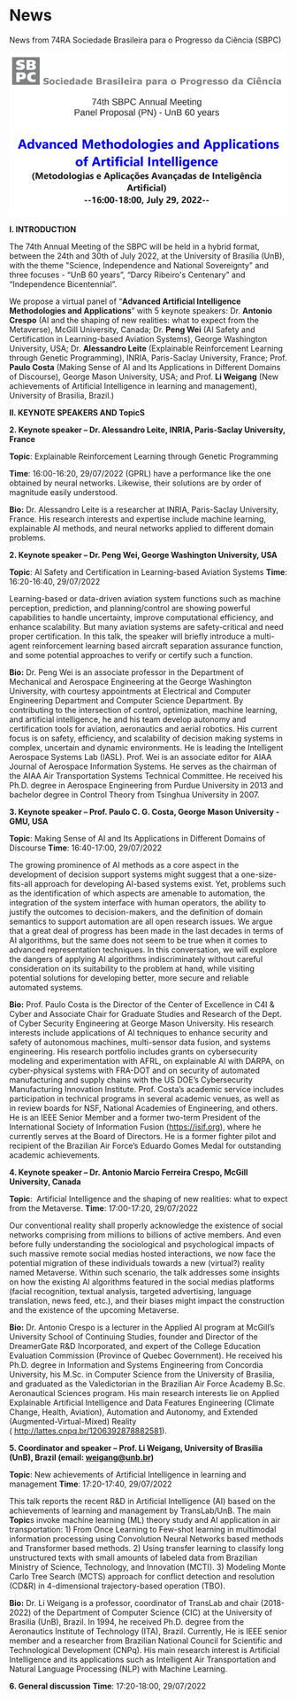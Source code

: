 # News
News from 74RA Sociedade Brasileira para o Progresso da Ciência (SBPC)
<p align="center">
<img src="https://raw.githubusercontent.com/LiWeigangBR/News/main/SBPC%202022/head.PNG" alt="image"/>
</p>

**I. INTRODUCTION**

 The 74th Annual Meeting of the SBPC will be held in a hybrid format, between the 24th and 30th of July 2022, at the University of Brasília (UnB), with the theme "Science, Independence and National Sovereignty" and three focuses - “UnB 60 years”, “Darcy Ribeiro's Centenary” and “Independence Bicentennial”.

We propose a virtual panel of “**Advanced Artificial Intelligence Methodologies and Applications**” with 5 keynote speakers: Dr. **Antonio Crespo** (AI and the shaping of new realities: what to expect from the Metaverse), McGill University, Canada; Dr. **Peng Wei** (AI Safety and Certification in Learning-based Aviation Systems), George Washington University, USA; Dr. **Alessandro Leite** (Explainable Reinforcement Learning through Genetic Programming), INRIA, Paris-Saclay University, France; Prof. **Paulo Costa** (Making Sense of AI and Its Applications in Different Domains of Discourse), George Mason University, USA; and Prof. **Li Weigang** (New achievements of Artificial Intelligence in learning and management), University of Brasilia, Brazil.)

**II. KEYNOTE SPEAKERS AND TopicS**

**2. Keynote speaker – Dr. Alessandro Leite, INRIA, Paris-Saclay University, France**

**Topic**: Explainable Reinforcement Learning through Genetic Programming

**Time**: 16:00-16:20, 29/07/2022 (GPRL) have a performance like the one obtained by neural networks. Likewise, their solutions are by order of magnitude easily understood. 

**Bio:**
Dr. Alessandro Leite is a researcher at INRIA, Paris-Saclay University, France. His research interests and expertise include machine learning, explainable AI methods, and neural networks applied to different domain problems.

**2. Keynote speaker – Dr. Peng Wei, George Washington University, USA**

**Topic**: AI Safety and Certification in Learning-based Aviation Systems
**Time**: 16:20-16:40, 29/07/2022

Learning-based or data-driven aviation system functions such as machine perception, prediction, and planning/control are showing powerful capabilities to handle uncertainty, improve computational efficiency, and enhance scalability. But many aviation systems are safety-critical and need proper certification. In this talk, the speaker will briefly introduce a multi-agent reinforcement learning based aircraft separation assurance function, and some potential approaches to verify or certify such a function.

**Bio:** Dr. Peng Wei is an associate professor in the Department of Mechanical and Aerospace Engineering at the George Washington University, with courtesy appointments at Electrical and Computer Engineering Department and Computer Science Department. By contributing to the intersection of control, optimization, machine learning, and artificial intelligence, he and his team develop autonomy and certification tools for aviation, aeronautics and aerial robotics. His current focus is on safety, efficiency, and scalability of decision making systems in complex, uncertain and dynamic environments. He is leading the Intelligent Aerospace Systems Lab (IASL). Prof. Wei is an associate editor for AIAA Journal of Aerospace Information Systems. He serves as the chairman of the AIAA Air Transportation Systems Technical Committee. He received his Ph.D. degree in Aerospace Engineering from Purdue University in 2013 and bachelor degree in Control Theory from Tsinghua University in 2007. 

**3. Keynote speaker – Prof. Paulo C. G. Costa, George Mason University - GMU, USA**

**Topic**: Making Sense of AI and Its Applications in Different Domains of Discourse
**Time**: 16:40-17:00, 29/07/2022

The growing prominence of AI methods as a core aspect in the development of decision support systems might suggest that a one-size-fits-all approach for developing AI-based systems exist. Yet, problems such as the identification of which aspects are amenable to automation, the integration of the system interface with human operators, the ability to justify the outcomes to decision-makers, and the definition of domain semantics to support automation are all open research issues. We argue that a great deal of progress has been made in the last decades in terms of AI algorithms, but the same does not seem to be true when it comes to advanced representation techniques. In this conversation, we will explore the dangers of applying AI algorithms indiscriminately without careful consideration on its suitability to the problem at hand, while visiting potential solutions for developing better, more secure and reliable 
automated systems.

**Bio:**
Prof. Paulo Costa is the Director of the Center of Excellence in C4I & Cyber and Associate Chair for Graduate Studies and Research of the Dept. of Cyber Security Engineering at George Mason University. His research interests include applications of AI techniques to enhance security and safety of autonomous machines, multi-sensor data fusion, and systems engineering. His research portfolio includes grants on cybersecurity modeling and experimentation with AFRL, on explainable AI with DARPA, on cyber-physical systems with FRA-DOT and on security of automated manufacturing and supply chains with the US DOE’s Cybersecurity Manufacturing Innovation Institute.  Prof. Costa’s academic service includes participation in technical programs in several academic venues, as well as in review boards for NSF, National Academies of Engineering, and others. He is an IEEE Senior Member and a former two-term President of the International Society of Information Fusion (https://isif.org), where he currently serves at the Board of Directors. He is a former fighter pilot and recipient of the Brazilian Air Force’s Eduardo Gomes Medal for outstanding academic achievements.

**4. Keynote speaker – Dr. Antonio Marcio Ferreira Crespo, McGill University, Canada**

**Topic**:  Artificial Intelligence and the shaping of new realities: what to expect from the Metaverse.
**Time**: 17:00-17:20, 29/07/2022

Our conventional reality shall properly acknowledge the existence of social networks comprising from millions to billions of active members. And even before fully understanding the sociological and psychological impacts of such massive remote social medias hosted interactions, we now face the potential migration of these individuals towards a new (virtual?) reality named Metaverse. Within such scenario, the talk addresses some insights on how the existing AI algorithms featured in the social medias platforms (facial recognition, textual analysis, targeted advertising, language translation, news feed, etc.), and their biases might impact the construction and the existence of the upcoming Metaverse. 

**Bio:**
Dr. Antonio Crespo is a lecturer in the Applied AI program at McGill’s University School of Continuing Studies, founder and Director of the DreamerGate R&D Incorporated, and expert of the College Education Evaluation Commission (Province of Quebec Government). He received his Ph.D. degree in Information and Systems Engineering from Concordia University, his M.Sc. in Computer Science from the University of Brasilia, and graduated as the Valedictorian in the Brazilian Air Force Academy B.Sc. Aeronautical Sciences program. His main research interests lie on Applied Explainable Artificial Intelligence and Data Features Engineering (Climate Change, Health, Aviation), Automation and Autonomy, and Extended (Augmented-Virtual-Mixed) Reality ( http://lattes.cnpq.br/1206392878882581).

**5. Coordinator and speaker – Prof. Li Weigang, University of Brasilia (UnB), Brazil
(email: weigang@unb.br)**

**Topic**: New achievements of Artificial Intelligence in learning and management
**Time**: 17:20-17:40, 29/07/2022

This talk reports the recent R&D in Artificial Intelligence (AI) based on the achievements of learning and management by TransLab/UnB. The main **Topic**s invoke machine learning (ML) theory study and AI application in air transportation: 1) From Once Learning to Few-shot learning in multimodal information processing using Convolution Neural Networks based methods and Transformer based methods. 2) Using transfer learning to classify long unstructured texts with small amounts of labeled data from Brazilian Ministry of Science, Technology, and Innovation (MCTI). 3) Modeling Monte Carlo Tree Search (MCTS) approach for conflict detection and resolution (CD&R) in 4-dimensional trajectory-based operation (TBO). 

**Bio:**
Dr. Li Weigang is a professor, coordinator of TransLab and chair (2018-2022) of the Department of Computer Science (CIC) at the University of Brasilia (UnB), Brazil. In 1994, he received Ph.D. degree from the Aeronautics Institute of Technology (ITA), Brazil. Currently, He is IEEE senior member and a researcher from Brazilian National Council for Scientific and Technological Development (CNPq). His main research interest is Artificial Intelligence and its applications such as Intelligent Air Transportation and Natural Language Processing (NLP) with Machine Learning.

**6. General discussion**
**Time**: 17:20-18:00, 29/07/2022

